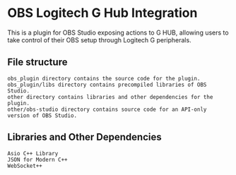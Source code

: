 # OBS Logitech G Hub Integration

This is a plugin for OBS Studio exposing actions to G HUB, allowing users to take control of their OBS setup through Logitech G peripherals.

## File structure

    obs_plugin directory contains the source code for the plugin.
    obs_plugin/libs directory contains precompiled libraries of OBS Studio.
    other directory contains libraries and other dependencies for the plugin.
    other/obs-studio directory contains source code for an API-only version of OBS Studio.

## Libraries and Other Dependencies

    Asio C++ Library
    JSON for Modern C++
    WebSocket++
